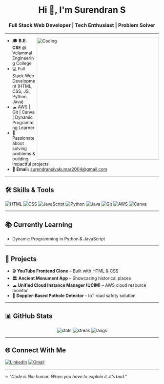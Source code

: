 <!-- Header -->
<h1 align="center">Hi 👋, I'm Surendran S</h1>
<h3 align="center">Full Stack Web Developer | Tech Enthusiast | Problem Solver</h3>

---

<!-- About Me -->
<img align="right" alt="Coding" width="400" src="https://media.giphy.com/media/qgQUggAC3Pfv687qPC/giphy.gif">

- 🎓 **B.E. CSE** @ Velammal Engineering College  
- 💻 Full Stack Web Development (HTML, CSS, JS, Python, Java)  
- ☁ AWS | Git | Canva | Dynamic Programming Learner  
- 🎯 Passionate about solving problems & building impactful projects  
- 📧 **Email:** surendransivakumar2004@gmail.com  

---

## 🛠 Skills & Tools  
<p align="left">
<img src="https://img.icons8.com/color/48/html-5.png" alt="HTML" />
<img src="https://img.icons8.com/color/48/css3.png" alt="CSS" />
<img src="https://img.icons8.com/color/48/javascript.png" alt="JavaScript" />
<img src="https://img.icons8.com/color/48/python.png" alt="Python" />
<img src="https://img.icons8.com/color/48/java-coffee-cup-logo.png" alt="Java" />
<img src="https://img.icons8.com/color/48/git.png" alt="Git" />
<img src="https://img.icons8.com/color/48/amazon-web-services.png" alt="AWS" />
<img src="https://img.icons8.com/color/48/canva.png" alt="Canva" />
</p>

---

## 📚 Currently Learning  
- Dynamic Programming in Python & JavaScript

---

## 🚀 Projects  
- 🎬 **YouTube Frontend Clone** – Built with HTML & CSS  
- 🏛 **Ancient Monument App** – Showcasing historical places  
- ☁ **Unified Cloud Instance Manager (UCIM)** – AWS cloud resource monitor  
- 📡 **Doppler-Based Pothole Detector** – IoT road safety solution  

---

## 📊 GitHub Stats  
<p align="center">
<img src="https://github-readme-stats.vercel.app/api?username=surendransivakumar2004&show_icons=true&theme=tokyonight" alt="stats" />
<img src="https://github-readme-streak-stats.herokuapp.com/?user=surendransivakumar2004&theme=tokyonight" alt="streak" />
<img src="https://github-readme-stats.vercel.app/api/top-langs/?username=surendransivakumar2004&layout=compact&theme=tokyonight" alt="langs" />
</p>

---

## 🌐 Connect With Me  
<p align="left">
<a href="https://www.linkedin.com/in/surendran-s-writer/"><img src="https://img.icons8.com/color/48/linkedin.png" alt="LinkedIn"/></a>
<a href="mailto:surendransivakumar2004@gmail.com"><img src="https://img.icons8.com/color/48/gmail-new.png" alt="Gmail"/></a>
</p>

---

⭐ *"Code is like humor. When you have to explain it, it’s bad."*

